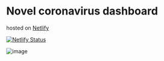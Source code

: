 # Novel coronavirus dashboard

hosted on [Netlify](https://covid19ui.netlify.app)

[![Netlify Status](https://api.netlify.com/api/v1/badges/614c5229-987b-43e1-8c8f-421b73c183a1/deploy-status)](https://app.netlify.com/sites/covid19ui/deploys)

![image](https://user-images.githubusercontent.com/12936435/118355727-67ba1380-b593-11eb-97ef-454607d665f3.png)
